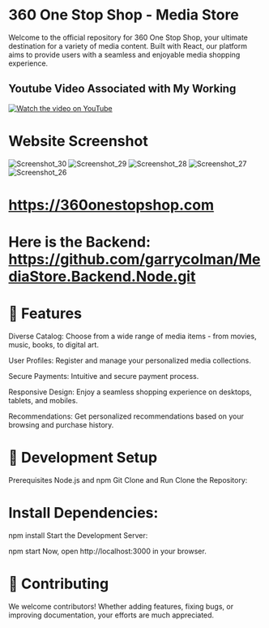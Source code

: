 # 360 One Stop Shop - Media Store
Welcome to the official repository for 360 One Stop Shop, your ultimate destination for a variety of media content. Built with React, our platform aims to provide users with a seamless and enjoyable media shopping experience.

## Youtube Video Associated with My Working

[![Watch the video on YouTube](https://img.youtube.com/vi/bUZ-odZU/maxresdefault.jpg)](https://youtu.be/bUZ-odZU)


# Website Screenshot
![Screenshot_30](https://github.com/garrycolman/React.MediaStore.360onestopshop.com/assets/135847597/e8d40944-53b0-45f5-9a40-ed532c1921d1)
![Screenshot_29](https://github.com/garrycolman/React.MediaStore.360onestopshop.com/assets/135847597/8c8e4cc1-da47-4f95-8ecd-d3b094f5a90b)
![Screenshot_28](https://github.com/garrycolman/React.MediaStore.360onestopshop.com/assets/135847597/4aaa29bf-1a59-403a-ba21-d0e845b71cfa)
![Screenshot_27](https://github.com/garrycolman/React.MediaStore.360onestopshop.com/assets/135847597/ccac7602-40a4-4f47-bbd4-ecab93de4a4c)
![Screenshot_26](https://github.com/garrycolman/React.MediaStore.360onestopshop.com/assets/135847597/bff5282a-e28a-4cbd-a5ae-d4a1c5996ad0)



# https://360onestopshop.com




# Here is the Backend: https://github.com/garrycolman/MediaStore.Backend.Node.git


# 🌟 Features
Diverse Catalog: Choose from a wide range of media items - from movies, music, books, to digital art.

User Profiles: Register and manage your personalized media collections.

Secure Payments: Intuitive and secure payment process.

Responsive Design: Enjoy a seamless shopping experience on desktops, tablets, and mobiles.

Recommendations: Get personalized recommendations based on your browsing and purchase history.

# 🚀 Development Setup
Prerequisites
Node.js and npm
Git
Clone and Run
Clone the Repository:

# Install Dependencies:
npm install
Start the Development Server:

npm start
Now, open http://localhost:3000 in your browser.

# 🤝 Contributing
We welcome contributors! Whether adding features, fixing bugs, or improving documentation, your efforts are much appreciated.
